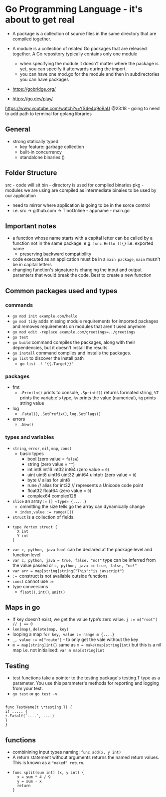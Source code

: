 # Go Programming Language - it's about to get real

- A package is a collection of source files in the same directory that are compiled together.
- A module is a collection of related Go packages that are released together. A Go repository typically contains only one module

  - when specifying the module it doesn't matter where the package is yet, you can specify it afterwards during the import.
  - you can have one mod.go for the module and then in subdirectories you can have packages

- https://gobridge.org/
- https://go.dev/play/

https://www.youtube.com/watch?v=YS4e4q9oBaU
@23:18 - going to need to add path to terminal for golang libraries

## General

- strong statically typed
  - key feature: garbage collection
  - built-in concurrency
  - standalone binaries ()

## Folder Structure

src - code will sit
bin - directory is used for compiled binaries
pkg - modules we are using are compiled as intermediate binaies to be used by our application

- need to mirror where application is going to be in the sorce control
- i.e. src -> github.com -> TinoOnline - appname - main.go

## Important notes

- a function whose name starts with a capital letter can be called by a function not in the same package. e.g. `func Hello (){}` i.e. exported name
  - preserving backward compatibility
- code executed as an application must be in a `main package`, `main` musn't be in capital letters
- changing function's signature is changing the input and output paramters that would break the code. Best to create a new function

## Common packages used and types

### commands

- `go mod init example.com/hello`
- `go mod tidy` adds missing module requirements for imported packages and removes requirements on modules that aren't used anymore
- `go mod edit -replace example.com/greetings=../greetings`
- `go test`
- `go build` command compiles the packages, along with their dependencies, but it doesn't install the results.
- `go install` command compiles and installs the packages.
- `go list` to discover the install path
  - `go list -f '{{.Target}}'`

### packages

- fmt
  - `.Println()` prints to console, `.Sprintf()` returns formated string, `%T` prints the variab;e's type, `%v` prints the value (numerical), `%q` prints string value
- log
  - `.Fatal()`, `.SetPrefix()`, `log.SetFlags()`
- errors
  - `.New()`

### types and variables

- `string`, `error`, `nil`, `map`, `const`
  - basic types
    - bool (zero value = `false`)
    - string (zero value = `""`)
    - int int8 int16 int32 int64 (zero value = `0`)
    - uint uint8 uint16 uint32 uint64 uintptr (zero value = `0`)
    - byte // alias for uint8
    - rune // alias for int32 // represents a Unicode code point
    - float32 float64 (zero value = `0`)
    - complex64 complex128
- `slice` an array := `[] <type> {.....}`
  - ommitting the size tells go the array can dynamically change
  - `index,value := range([])`
- `struct` is a collection of fields.
- ```
  type Vertex struct {
  	X int
  	Y int
  }
  ```
- `var c, python, java bool` can be declared at the package level and function level
- `var c, python, java = true, false, "no!"` type can be inferred from the value passed or `c, python, java := true, false, "no!"`
- `var arr = map[string]string{"This":"is javscript"}`
- `:= `construct is not available outside functions
- `const` cannot use `:=`
- type conversions
  - `flaot()`, `int()`, `unit()`

## Maps in go

- If key doesn’t exist, we get the value type’s zero value. `j := m["root"] // j == 0`
- `len(map)`, `delete(map, key) `
- looping a map `for key, value := range m {....}`
- `_, value := m["route"]` - to only get the vale without the key
- `m = map[string]int{}` same as `m = make(map[string]int)` but this is a nil map i.e. not initialised: `var m map[string]int`

## Testing

- test functions take a pointer to the testing package's testing.T type as a parameter. You use this parameter's methods for reporting and logging from your test.
- `go test` or `go test -v`

```

func TestName(t \*testing.T) {
if ..... {
t.Fatalf(`....`, ....)
}
}

```

## functions

- combinining input types naming: `func add(x, y int)`
- A return statement without arguments returns the named return values. This is known as a `"naked" return`.
- ```
  func split(sum int) (x, y int) {
  	x = sum * 4 / 9
  	y = sum - x
  	return
  }
  ```
